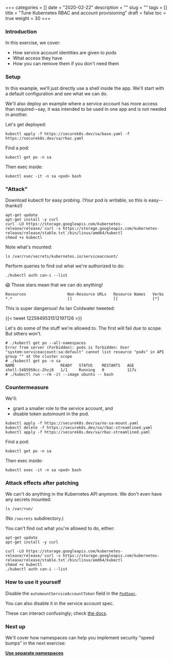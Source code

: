 +++
categories = []
date = "2020-02-22"
description = ""
slug = ""
tags = []
title = "Tune Kubernetes RBAC and account provisioning"
draft = false
toc = true
weight = 30
+++

### Introduction
In this exercise, we cover:

 - How service account identities are given to pods
 - What access they have
 - How you can remove them if you don't need them

### Setup
In this example, we'll just directly use a shell inside the app.
We'll start with a default configuration and see what we can do.

We'll also deploy an example where a service account has more
access than required--say, it was intended to be used in one app
and is not needed in another.

Let's get deployed:
```
kubectl apply -f https://securek8s.dev/sa/base.yaml -f https://securek8s.dev/sa/rbac.yaml
```

Find a pod:
```
kubectl get po -n sa
```

Then exec inside:
```
kubectl exec -it -n sa <pod> bash
```

### "Attack"
Download kubectl for easy probing.
(Your pod is writable, so this is easy--thanks!)
```
apt-get update
apt-get install -y curl
curl -LO https://storage.googleapis.com/kubernetes-release/release/`curl -s https://storage.googleapis.com/kubernetes-release/release/stable.txt`/bin/linux/amd64/kubectl
chmod +x kubectl
```

Note what's mounted:
```
ls /var/run/secrets/kubernetes.io/serviceaccount/
```

Perform queries to find out what we're authorized to do:
```
./kubectl auth can-i --list
```

😱 Those stars mean that we can do anything!

```
Resources                  Non-Resource URLs   Resource Names   Verbs
*.*                        []                  []               [*]
```

This is super dangerous! As Ian Coldwater tweeted:

{{< tweet 1225949531512197126 >}}

Let's do some of the stuff we're allowed to. The first will fail due to scope. But others won't.
```
# ./kubectl get po --all-namespaces
Error from server (Forbidden): pods is forbidden: User "system:serviceaccount:sa:default" cannot list resource "pods" in API group "" at the cluster scope
# ./kubectl get po -n sa
NAME                    READY   STATUS    RESTARTS   AGE
shell-5485958cc-2hvj8   1/1     Running   0          117s
# ./kubectl run --rm -it --image ubuntu -- bash
```

### Countermeasure
We'll:
 - grant a smaller role to the service account, and
 - disable token automount in the pod.

```
kubectl apply -f https://securek8s.dev/sa/no-sa-mount.yaml
kubectl delete -f https://securek8s.dev/sa/rbac-streamlined.yaml
kubectl apply -f https://securek8s.dev/sa/rbac-streamlined.yaml
```

Find a pod:
```
kubectl get po -n sa
```

Then exec inside:
```
kubectl exec -it -n sa <pod> bash
```

### Attack effects after patching
We can't do anything in the Kubernetes API anymore.
We don't even have any secrets mounted:
```
ls /var/run/
```
(No `/secrets` subdirectory.)

You can't find out what you're allowed to do, either:
```
apt-get update
apt-get install -y curl
```

```
curl -LO https://storage.googleapis.com/kubernetes-release/release/`curl -s https://storage.googleapis.com/kubernetes-release/release/stable.txt`/bin/linux/amd64/kubectl
chmod +x kubectl
./kubectl auth can-i --list
```

### How to use it yourself
Disable the `automountServiceAccountToken` field in the [`PodSpec`](https://kubernetes.io/docs/reference/generated/kubernetes-api/v1.15/#podspec-v1-core).

You can also disable it in the service account spec.

These can interact confusingly; check [the docs](https://kubernetes.io/docs/tasks/configure-pod-container/configure-service-account/#use-the-default-service-account-to-access-the-api-server).

### Next up
We'll cover how namespaces can help you implement security "speed bumps" in the next exercise:

[**Use separate namespaces**](../50-ns)
